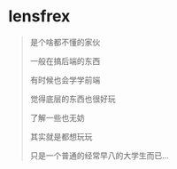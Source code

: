 # lensfrex

> 是个啥都不懂的家伙
> 
> 一般在搞后端的东西
> 
> 有时候也会学学前端
> 
> 觉得底层的东西也很好玩
> 
> 了解一些也无妨
> 
> 其实就是都想玩玩
> 
> 只是一个普通的经常早八的大学生而已...
